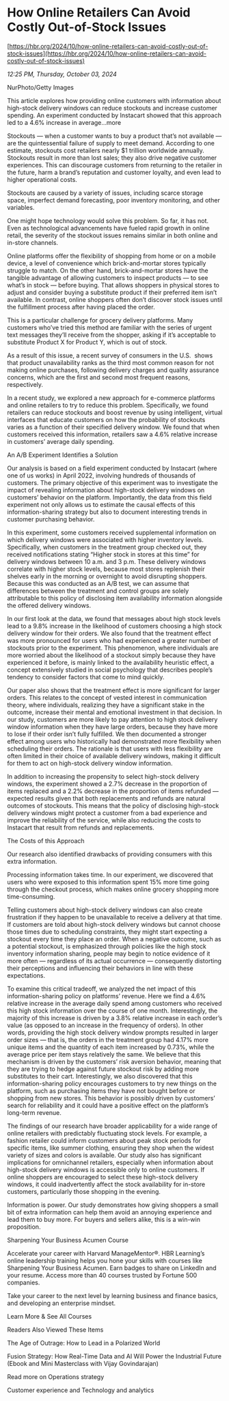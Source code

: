 # How Online Retailers Can Avoid Costly Out-of-Stock Issues

[https://hbr.org/2024/10/how-online-retailers-can-avoid-costly-out-of-stock-issues](https://hbr.org/2024/10/how-online-retailers-can-avoid-costly-out-of-stock-issues)

*12:25 PM, Thursday, October 03, 2024*

NurPhoto/Getty Images

This article explores how providing online customers with information about high-stock delivery windows can reduce stockouts and increase customer spending. An experiment conducted by Instacart showed that this approach led to a 4.6% increase in average...more

Stockouts — when a customer wants to buy a product that’s not available — are the quintessential failure of supply to meet demand. According to one estimate, stockouts cost retailers nearly $1 trillion worldwide annually. Stockouts result in more than lost sales; they also drive negative customer experiences. This can discourage customers from returning to the retailer in the future, harm a brand’s reputation and customer loyalty, and even lead to higher operational costs.

Stockouts are caused by a variety of issues, including scarce storage space, imperfect demand forecasting, poor inventory monitoring, and other variables.

One might hope technology would solve this problem. So far, it has not. Even as technological advancements have fueled rapid growth in online retail, the severity of the stockout issues remains similar in both online and in-store channels.

Online platforms offer the flexibility of shopping from home or on a mobile device, a level of convenience which brick-and-mortar stores typically struggle to match. On the other hand, brick-and-mortar stores have the tangible advantage of allowing customers to inspect products — to see what’s in stock — before buying. That allows shoppers in physical stores to adjust and consider buying a substitute product if their preferred item isn’t available. In contrast, online shoppers often don’t discover stock issues until the fulfillment process after having placed the order.

This is a particular challenge for grocery delivery platforms. Many customers who’ve tried this method are familiar with the series of urgent text messages they’ll receive from the shopper, asking if it’s acceptable to substitute Product X for Product Y, which is out of stock.

As a result of this issue, a recent survey of consumers in the U.S.  shows that product unavailability ranks as the third most common reason for not making online purchases, following delivery charges and quality assurance concerns, which are the first and second most frequent reasons, respectively.

In a recent study, we explored a new approach for e-commerce platforms and online retailers to try to reduce this problem. Specifically, we found retailers can reduce stockouts and boost revenue by using intelligent, virtual interfaces that educate customers on how the probability of stockouts varies as a function of their specified delivery window. We found that when customers received this information, retailers saw a 4.6% relative increase in customers’ average daily spending.

An A/B Experiment Identifies a Solution

Our analysis is based on a field experiment conducted by Instacart (where one of us works) in April 2022, involving hundreds of thousands of customers. The primary objective of this experiment was to investigate the impact of revealing information about high-stock delivery windows on customers’ behavior on the platform. Importantly, the data from this field experiment not only allows us to estimate the causal effects of this information-sharing strategy but also to document interesting trends in customer purchasing behavior.

In this experiment, some customers received supplemental information on which delivery windows were associated with higher inventory levels. Specifically, when customers in the treatment group checked out, they received notifications stating “Higher stock in stores at this time” for delivery windows between 10 a.m. and 3 p.m. These delivery windows correlate with higher stock levels, because most stores replenish their shelves early in the morning or overnight to avoid disrupting shoppers. Because this was conducted as an A/B test, we can assume that differences between the treatment and control groups are solely attributable to this policy of disclosing item availability information alongside the offered delivery windows.

In our first look at the data, we found that messages about high stock levels lead to a 9.8% increase in the likelihood of customers choosing a high stock delivery window for their orders. We also found that the treatment effect was more pronounced for users who had experienced a greater number of stockouts prior to the experiment. This phenomenon, where individuals are more worried about the likelihood of a stockout simply because they have experienced it before, is mainly linked to the availability heuristic effect, a concept extensively studied in social psychology that describes people’s tendency to consider factors that come to mind quickly.

Our paper also shows that the treatment effect is more significant for larger orders. This relates to the concept of vested interest in communication theory, where individuals, realizing they have a significant stake in the outcome, increase their mental and emotional investment in that decision. In our study, customers are more likely to pay attention to high stock delivery window information when they have large orders, because they have more to lose if their order isn’t fully fulfilled. We then documented a stronger effect among users who historically had demonstrated more flexibility when scheduling their orders. The rationale is that users with less flexibility are often limited in their choice of available delivery windows, making it difficult for them to act on high-stock delivery window information.

In addition to increasing the propensity to select high-stock delivery windows, the experiment showed a 2.7% decrease in the proportion of items replaced and a 2.2% decrease in the proportion of items refunded — expected results given that both replacements and refunds are natural outcomes of stockouts. This means that the policy of disclosing high-stock delivery windows might protect a customer from a bad experience and improve the reliability of the service, while also reducing the costs to Instacart that result from refunds and replacements.

The Costs of this Approach

Our research also identified drawbacks of providing consumers with this extra information.

Processing information takes time. In our experiment, we discovered that users who were exposed to this information spent 15% more time going through the checkout process, which makes online grocery shopping more time-consuming.

Telling customers about high-stock delivery windows can also create frustration if they happen to be unavailable to receive a delivery at that time. If customers are told about high-stock delivery windows but cannot choose those times due to scheduling constraints, they might start expecting a stockout every time they place an order. When a negative outcome, such as a potential stockout, is emphasized through policies like the high stock inventory information sharing, people may begin to notice evidence of it more often — regardless of its actual occurrence — consequently distorting their perceptions and influencing their behaviors in line with these expectations.

To examine this critical tradeoff, we analyzed the net impact of this information-sharing policy on platforms’ revenue. Here we find a 4.6% relative increase in the average daily spend among customers who received this high stock information over the course of one month. Interestingly, the majority of this increase is driven by a 3.8% relative increase in each order’s value (as opposed to an increase in the frequency of orders). In other words, providing the high stock delivery window prompts resulted in larger order sizes — that is, the orders in the treatment group had 4.17% more unique items and the quantity of each item increased by 0.73%, while the average price per item stays relatively the same. We believe that this mechanism is driven by the customers’ risk aversion behavior, meaning that they are trying to hedge against future stockout risk by adding more substitutes to their cart. Interestingly, we also discovered that this information-sharing policy encourages customers to try new things on the platform, such as purchasing items they have not bought before or shopping from new stores. This behavior is possibly driven by customers’ search for reliability and it could have a positive effect on the platform’s long-term revenue.

The findings of our research have broader applicability for a wide range of online retailers with predictably fluctuating stock levels. For example, a fashion retailer could inform customers about peak stock periods for specific items, like summer clothing, ensuring they shop when the widest variety of sizes and colors is available. Our study also has significant implications for omnichannel retailers, especially when information about high-stock delivery windows is accessible only to online customers. If online shoppers are encouraged to select these high-stock delivery windows, it could inadvertently affect the stock availability for in-store customers, particularly those shopping in the evening.

Information is power. Our study demonstrates how giving shoppers a small bit of extra information can help them avoid an annoying experience and lead them to buy more. For buyers and sellers alike, this is a win-win proposition.

Sharpening Your Business Acumen Course

Accelerate your career with Harvard ManageMentor®. HBR Learning’s online leadership training helps you hone your skills with courses like Sharpening Your Business Acumen. Earn badges to share on LinkedIn and your resume. Access more than 40 courses trusted by Fortune 500 companies.

Take your career to the next level by learning business and finance basics, and developing an enterprise mindset.

Learn More & See All Courses

Readers Also Viewed These Items

The Age of Outrage: How to Lead in a Polarized World

Fusion Strategy: How Real-Time Data and AI Will Power the Industrial Future (Ebook and Mini Masterclass with Vijay Govindarajan)

Read more on Operations strategy

Customer experience and Technology and analytics

